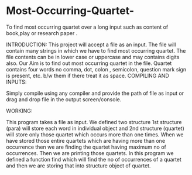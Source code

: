 # Most-Occurring-Quartet-
To find most occurring  quartet over a long input such as content of book,play or research paper .

INTRODUCTION:
This project will accept a file as an input. The file will contain many strings in which we have to find most occurring quartet.  The file contents can be in lower case or uppercase and may contains digits also.  Our Aim is to find out  most occurring quartet in the file. Quartet contains four words no comma, dot, colon , semicolon, question mark sign is present, etc. b/w them if there treat it as space.
COMPILING AND INPUTS:

Simply compile using any compiler and provide the path of file as input or drag and drop file in the output screen/console.

WORKING:

This program takes a file as input. We defined two structure 1st structure (para) will store each word in individual object and 2nd structure (quartet) will store only those quartet which occurs more than one times.  When we have stored those entire quartets which are having more than one occurrence then we are finding the quartet having maximum no of occurrences. Then we are printing those quartets. In this program we defined a function find which will find the no of occurrences of a quartet and then we are storing that into structure object of quartet.
